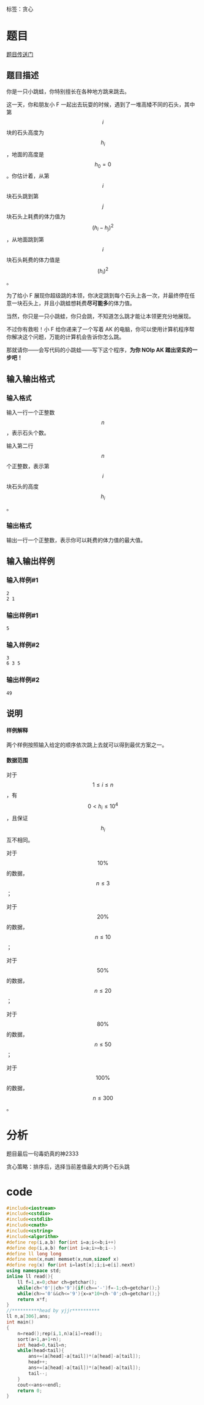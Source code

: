 ﻿---
subtitle: "青蛙作为题目背景，正解大多是贪心2333"
tags: 
 - 基础算法-贪心
grammar_cjkRuby: true
catalog: true
layout:  post
header-img: "img/header/P65.jpg"
preview-img: "/img/preview/P65.jpg"
---
标签：贪心

# 题目

[题目传送门](https://www.luogu.org/problemnew/show/P4995)

## 题目描述

你是一只小跳蛙，你特别擅长在各种地方跳来跳去。

这一天，你和朋友小 F 一起出去玩耍的时候，遇到了一堆高矮不同的石头，其中第 $$i$$ 块的石头高度为 $$h_i$$，地面的高度是 $$h_0 = 0$$。你估计着，从第 $$i$$ 块石头跳到第 $$j$$ 块石头上耗费的体力值为 $$(h_i - h_j) ^ 2$$，从地面跳到第 $$i$$ 块石头耗费的体力值是 $$(h_i) ^ 2$$。

为了给小 F 展现你超级跳的本领，你决定跳到每个石头上各一次，并最终停在任意一块石头上，并且小跳蛙想耗费**尽可能多**的体力值。

当然，你只是一只小跳蛙，你只会跳，不知道怎么跳才能让本领更充分地展现。

不过你有救啦！小 F 给你递来了一个写着 AK 的电脑，你可以使用计算机程序帮你解决这个问题，万能的计算机会告诉你怎么跳。

那就请你——会写代码的小跳蛙——写下这个程序，**为你 NOIp AK 踏出坚实的一步吧！**
## 输入输出格式
### 输入格式


输入一行一个正整数 $$n$$，表示石头个数。

输入第二行 $$n$$ 个正整数，表示第 $$i$$ 块石头的高度 $$h_i$$。

### 输出格式
输出一行一个正整数，表示你可以耗费的体力值的最大值。

## 输入输出样例
### 输入样例#1
```
2
2 1
```
### 输出样例#1
```
5
```
### 输入样例#2
```
3
6 3 5
```
### 输出样例#2
```
49
```
## 说明

#### 样例解释

两个样例按照输入给定的顺序依次跳上去就可以得到最优方案之一。

#### 数据范围
对于 $$1 \leq i \leq n$$，有 $$0 < h_i \leq 10 ^ 4$$，且保证 $$h_i$$ 互不相同。

对于 $$10\%$$ 的数据，$$n \leq 3$$；

对于 $$20\%$$ 的数据，$$n \leq 10$$；

对于 $$50\%$$ 的数据，$$n \leq 20$$；

对于 $$80\%$$ 的数据，$$n \leq 50$$；

对于 $$100\%$$ 的数据，$$n \leq 300$$。

# 分析

题目最后一句毒奶真的神2333

贪心策略：排序后，选择当前差值最大的两个石头跳

# code
```cpp
#include<iostream>
#include<cstdio>
#include<cstdlib>
#include<cmath>
#include<cstring>
#include<algorithm>
#define rep(i,a,b) for(int i=a;i<=b;i++)
#define dep(i,a,b) for(int i=a;i>=b;i--)
#define ll long long
#define mem(x,num) memset(x,num,sizeof x)
#define reg(x) for(int i=last[x];i;i=e[i].next)
using namespace std;
inline ll read(){
	ll f=1,x=0;char ch=getchar();
	while(ch<'0'||ch>'9'){if(ch=='-')f=-1;ch=getchar();}
	while(ch>='0'&&ch<='9'){x=x*10+ch-'0';ch=getchar();}
	return x*f;
}
//**********head by yjjr**********
ll n,a[306],ans;
int main()
{
	n=read();rep(i,1,n)a[i]=read();
	sort(a+1,a+1+n);
	int head=0,tail=n;
	while(head<tail){
		ans+=(a[head]-a[tail])*(a[head]-a[tail]);
		head++;
		ans+=(a[head]-a[tail])*(a[head]-a[tail]);
		tail--;
	}
	cout<<ans<<endl;
	return 0;
}
```
